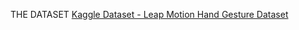 THE DATASET
[Kaggle Dataset - Leap Motion Hand Gesture Dataset](https://www.kaggle.com/gti-upm/leapgestrecog)

